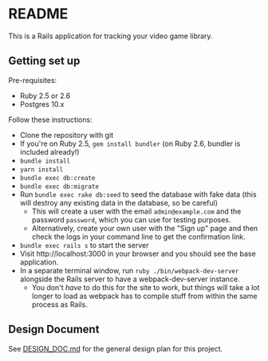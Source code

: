 # README

This is a Rails application for tracking your video game library.

## Getting set up

Pre-requisites:
- Ruby 2.5 or 2.6
- Postgres 10.x

Follow these instructions:

- Clone the repository with git
- If you're on Ruby 2.5, `gem install bundler` (on Ruby 2.6, bundler is included already!)
- `bundle install`
- `yarn install`
- `bundle exec db:create`
- `bundle exec db:migrate`
- Run `bundle exec rake db:seed` to seed the database with fake data (this will destroy any existing data in the database, so be careful)
  - This will create a user with the email `admin@example.com` and the password `password`, which you can use for testing purposes.
  - Alternatively, create your own user with the "Sign up" page and then check the logs in your command line to get the confirmation link.
- `bundle exec rails s` to start the server
- Visit http://localhost:3000 in your browser and you should see the base application.
- In a separate terminal window, run `ruby ./bin/webpack-dev-server` alongside the Rails server to have a webpack-dev-server instance.
  - You don't _have_ to do this for the site to work, but things will take a lot longer to load as webpack has to compile stuff from within the same process as Rails.

## Design Document

See [DESIGN_DOC.md](DESIGN_DOC.md) for the general design plan for this project.
